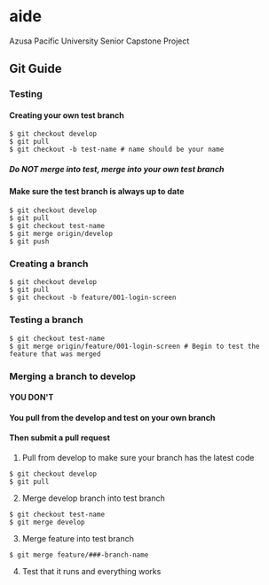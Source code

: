 # aide
Azusa Pacific University Senior Capstone Project

## Git Guide
### Testing
#### Creating your own test branch
```shell
$ git checkout develop
$ git pull
$ git checkout -b test-name # name should be your name
```
##### Do NOT merge into test, merge into your own test branch

#### Make sure the test branch is always up to date
```shell
$ git checkout develop
$ git pull
$ git checkout test-name
$ git merge origin/develop
$ git push
```

### Creating a branch
  ```shell
  $ git checkout develop
  $ git pull
  $ git checkout -b feature/001-login-screen
  ```

### Testing a branch
  ```shell
  $ git checkout test-name
  $ git merge origin/feature/001-login-screen # Begin to test the feature that was merged
  ```
  
### Merging a branch to develop
#### YOU DON'T
#### You pull from the develop and test on your own branch
#### Then submit a pull request
1. Pull from develop to make sure your branch has the latest code
```shell
$ git checkout develop
$ git pull
```
2. Merge develop branch into test branch
```shell
$ git checkout test-name
$ git merge develop
```

3. Merge feature into test branch
```shell 
$ git merge feature/###-branch-name
```

4. Test that it runs and everything works
